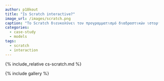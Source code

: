 ```yaml
---
author: p18kout
title: "Is Scratch interactive?"
image_url: /images/scratch.png
caption: "Το Scratch διευκολύνει τον προγραμματισμό διαδραστικών ιστοριών, παιχνιδιών και κινούμενων εικόνων και την κοινή χρήση αυτών με την κοινότητα."
categories:
  - case-study
  - models
tags:
  - scratch
  - interaction
---
```


{% include_relative cs-scratch.md %}

{% include gallery %}
